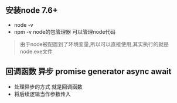 ## 安装node 7.6+  
- node -v
- npm -v node的包管理器 可以管理node代码

> 由于node被配置到了环境变量,所以可以直接使用,其实执行的就是node.exe文件

## 回调函数 异步 promise generator async await 
- 处理异步的方式 就是回调函数
- 将后续逻辑当作参数传入





